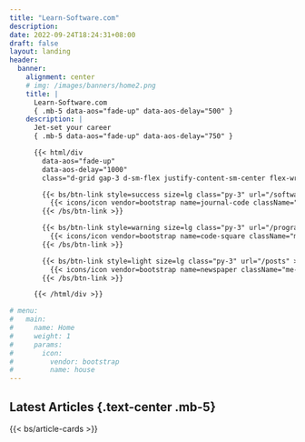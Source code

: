 ```yaml
---
title: "Learn-Software.com"
description:
date: 2022-09-24T18:24:31+08:00
draft: false
layout: landing
header:
  banner:
    alignment: center
    # img: /images/banners/home2.png
    title: |
      Learn-Software.com
      { .mb-5 data-aos="fade-up" data-aos-delay="500" }
    description: |
      Jet-set your career
      { .mb-5 data-aos="fade-up" data-aos-delay="750" }

      {{< html/div
        data-aos="fade-up"
        data-aos-delay="1000"
        class="d-grid gap-3 d-sm-flex justify-content-sm-center flex-wrap" >}}

        {{< bs/btn-link style=success size=lg class="py-3" url="/software-engineering" >}}
          {{< icons/icon vendor=bootstrap name=journal-code className="me-1" >}} Software Engineering
        {{< /bs/btn-link >}}

        {{< bs/btn-link style=warning size=lg class="py-3" url="/programming" >}}
          {{< icons/icon vendor=bootstrap name=code-square className="me-1" >}} Programming
        {{< /bs/btn-link >}}

        {{< bs/btn-link style=light size=lg class="py-3" url="/posts" >}}
          {{< icons/icon vendor=bootstrap name=newspaper className="me-1" >}} Blog
        {{< /bs/btn-link >}}

      {{< /html/div >}}

# menu:
#   main:
#     name: Home
#     weight: 1
#     params:
#       icon:
#         vendor: bootstrap
#         name: house
---
```


## Latest Articles {.text-center .mb-5}

{{< bs/article-cards >}}
